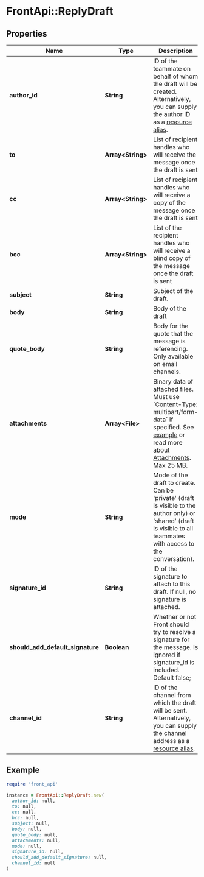 # FrontApi::ReplyDraft

## Properties

| Name | Type | Description | Notes |
| ---- | ---- | ----------- | ----- |
| **author_id** | **String** | ID of the teammate on behalf of whom the draft will be created. Alternatively, you can supply the author ID as a [resource alias](https://dev.frontapp.com/docs/resource-aliases-1). |  |
| **to** | **Array&lt;String&gt;** | List of recipient handles who will receive the message once the draft is sent | [optional] |
| **cc** | **Array&lt;String&gt;** | List of recipient handles who will receive a copy of the message once the draft is sent | [optional] |
| **bcc** | **Array&lt;String&gt;** | List of the recipient handles who will receive a blind copy of the message once the draft is sent | [optional] |
| **subject** | **String** | Subject of the draft. | [optional] |
| **body** | **String** | Body of the draft |  |
| **quote_body** | **String** | Body for the quote that the message is referencing. Only available on email channels. | [optional] |
| **attachments** | **Array&lt;File&gt;** | Binary data of attached files. Must use &#x60;Content-Type: multipart/form-data&#x60; if specified. See [example](https://gist.github.com/hdornier/e04d04921032e98271f46ff8a539a4cb) or read more about [Attachments](https://dev.frontapp.com/docs/attachments-1). Max 25 MB. | [optional] |
| **mode** | **String** | Mode of the draft to create. Can be &#39;private&#39; (draft is visible to the author only) or &#39;shared&#39; (draft is visible to all teammates with access to the conversation). | [optional][default to &#39;private&#39;] |
| **signature_id** | **String** | ID of the signature to attach to this draft. If null, no signature is attached. | [optional] |
| **should_add_default_signature** | **Boolean** | Whether or not Front should try to resolve a signature for the message. Is ignored if signature_id is included. Default false; | [optional] |
| **channel_id** | **String** | ID of the channel from which the draft will be sent. Alternatively, you can supply the channel address as a [resource alias](https://dev.frontapp.com/docs/resource-aliases-1). |  |

## Example

```ruby
require 'front_api'

instance = FrontApi::ReplyDraft.new(
  author_id: null,
  to: null,
  cc: null,
  bcc: null,
  subject: null,
  body: null,
  quote_body: null,
  attachments: null,
  mode: null,
  signature_id: null,
  should_add_default_signature: null,
  channel_id: null
)
```


